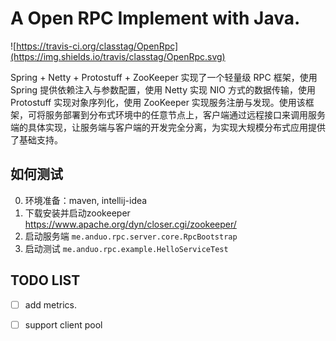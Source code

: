 A Open RPC Implement with Java.
===========
![https://travis-ci.org/classtag/OpenRpc](https://img.shields.io/travis/classtag/OpenRpc.svg)

Spring + Netty + Protostuff + ZooKeeper 实现了一个轻量级 RPC 框架，使用 Spring 提供依赖注入与参数配置，使用 Netty 实现 NIO 方式的数据传输，使用 Protostuff 实现对象序列化，使用 ZooKeeper 实现服务注册与发现。使用该框架，可将服务部署到分布式环境中的任意节点上，客户端通过远程接口来调用服务端的具体实现，让服务端与客户端的开发完全分离，为实现大规模分布式应用提供了基础支持。


## 如何测试

0. 环境准备：maven, intellij-idea
1. 下载安装并启动zookeeper  https://www.apache.org/dyn/closer.cgi/zookeeper/
2. 启动服务端 `me.anduo.rpc.server.core.RpcBootstrap`
3. 启动测试 `me.anduo.rpc.example.HelloServiceTest`


## TODO LIST
- [ ] add metrics.
- [ ] support client pool




